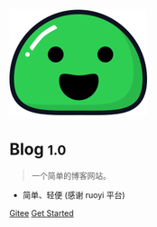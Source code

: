 <!-- _coverpage.md -->

![logo](_media/icon.svg)

# Blog <small>1.0</small>

> 一个简单的博客网站。

- 简单、轻便 (感谢 ruoyi 平台)

[Gitee](https://gitee.com/Ning310975876/ruo-yi-vue-blog)
[Get Started](#介绍)

